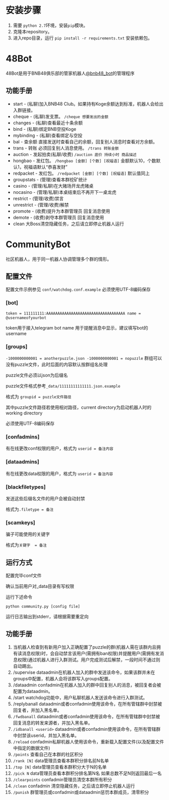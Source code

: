 # 安装步骤
1. 需要 `python 2.7`环境，安装`pip`模块。
1. 克隆本repository。
1. 进入repo目录，运行 `pip install -r requirements.txt` 安装依赖包。
# 48Bot
48Bot是用于BNB48俱乐部的管家机器人[@bnb48_bot](https://t.me/bnb48_bot)的管理程序
## 功能手册
- start - (私聊)加入BNB48 Club。如果持有Koge余额达到标准，机器人会给出入群链接。
- cheque - (私聊)发支票。 `/cheque 想要发出的金额`
- changes - (私聊)查看最近十条余额
- bind - (私聊)绑定BNB空投Koge
- mybinding - (私聊)查看绑定与空投
- bal - 查余额 直接发送时查看自己的余额，回复别人消息时查看对方余额。
- trans - 转账 必须回复别人消息使用。 `/trans 转账金额`
- auction - 发起拍卖(私聊/收费) `/auction 底价 持续小时 商品描述`
- hongbao - 发红包。 `/hongbao [金额] [个数] [祝福语]` 金额默认10，个数默认1，祝福语默认“恭喜发财”
- redpacket - 发红包。 `/redpacket [金额] [个数] [祝福语]` 默认值同上
- groupstats - (管理)查看本群挖矿统计
- casino - (管理/私聊)在大赌场开龙虎赌桌
- nocasino - (管理/私聊)本桌结束后不再开下一桌龙虎
- restrict - (管理/收费)禁言
- unrestrict - (管理/收费)解禁
- promote - (收费)提升为本群管理员 回复消息使用
- demote - (收费)剥夺本群管理员 回复消息使用
- clean 大Boss清空隐藏任务，之后请立即停止机器人运行
# CommunityBot
社区机器人，用于同一机器人协调管理多个群的情形。
## 配置文件
配置文件示例参见 `conf/watchdog.conf.example`
必须使用UTF-8编码保存
### [bot]
`
token = 111111111:AAAAAAAAAAAAAAAAAAAAAAAAAAAAAAAAAAA
name = @usernameofyourbot
`

token用于接入telegram bot
name 用于提醒消息中显示，建议填写bot的username

### [groups]
`
-1000000000001 = anotherpuzzle.json
-1000000000001 = nopuzzle
`
群组可以没有puzzle文件，此时后面的内容默认按群组名处理

puzzle文件必须以json为后缀名

puzzle文件格式参考`_data/11111111111111.json.example`

格式为 `groupid = puzzle文件路径`

其中puzzle文件路径若使用相对路径，current directory为启动机器人时的working directory

必须使用UTF-8编码保存
### [confadmins]
有在线更改conf权限的用户，格式为 `userid = 备注内容`
### [dataadmins]
有在线更改data权限的用户，格式为 `userid = 备注内容`
### [blackfiletypes]
发送这些后缀名文件的用户会被自动封禁

格式为`.filetype = 备注`
### [scamkeys]
骗子可能使用的关键字

格式为`关键字  = 备注`
## 运行方式
配置完毕conf文件

确认当前用户对\_data目录有写权限

运行下述命令

`python community.py [config file]`

运行日志输出到stderr，请根据需要重定向
## 功能手册
1. 当机器人检查到有新用户加入正确配置了puzzle的群(机器人需在该群内且拥有读消息权限)时，会自动禁言该用户(需拥有ban权限)并提醒用户(需拥有发消息权限)通过机器人进行入群测试。用户完成测试后解禁，一段时间不通过则自动踢出。
1. /supervise dataadmin在机器人加入的群中发送该命令，如果该群并未在groups中配置，机器人会将该群写入groups配置。
1. /dataadmin confadmin在机器人加入的群中回复别人的消息，被回复者会被配置为dataadmin。
1. /start watchdog功能中，用户私聊机器人发送该命令进行入群测试。
1. /replybanall dataadmin或者confadmin使用该命令，在所有管辖群中封禁被回复者，并加入黑名单。
1. `/fwdbanall` dataadmin或者confadmin使用该命令，在所有管辖群中封禁被回复消息的转发来源者，并加入黑名单。
1. `/idbanall <userid>` dataadmin或者confadmin使用该命令，在所有管辖群中封禁该userid，并加入黑名单。
1. `/reload` confadmin私聊机器人使用该命令，重新载入配置文件(以及配置文件中指定的数据文件)
1. `/points` 查看自己在本群的社区积分
1. `/rank [N]` data管理员查看本群积分排名前N名单
1. `/top [N]` data管理员查看本群积分大于N的名单
1. `/pick N` data管理员查看本群积分排名第N名 如果总数不足N则返回最后一名
1. `/clearpoints` confadmin管理员清空本群所有积分
1. `/clean` confadmin 清空隐藏任务，之后请立即停止机器人运行
1. `/punish` 群管理员或confadmin或dataadmin惩罚本群成员，清零积分
